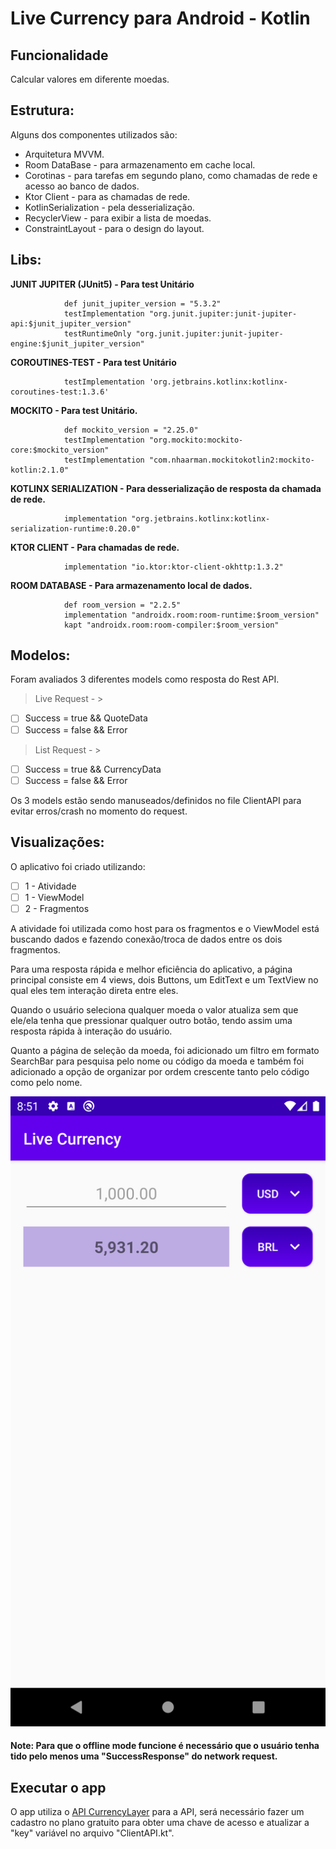 # Live Currency para Android - Kotlin

## Funcionalidade

Calcular valores em diferente moedas.

## Estrutura:
Alguns dos componentes utilizados são:

- Arquitetura MVVM.
- Room DataBase - para armazenamento em cache local.
- Corotinas - para tarefas em segundo plano, como chamadas de rede e acesso ao banco de dados.
- Ktor Client - para as chamadas de rede.
- KotlinSerialization - pela desserialização.
- RecyclerView - para exibir a lista de moedas.
- ConstraintLayout - para o design do layout.

## Libs:

   **JUNIT JUPITER (JUnit5) - Para test Unitário**
   
                def junit_jupiter_version = "5.3.2"
                testImplementation "org.junit.jupiter:junit-jupiter-api:$junit_jupiter_version"
                testRuntimeOnly "org.junit.jupiter:junit-jupiter-engine:$junit_jupiter_version"
            
   **COROUTINES-TEST - Para test Unitário**
   
                testImplementation 'org.jetbrains.kotlinx:kotlinx-coroutines-test:1.3.6'
            
   **MOCKITO - Para test Unitário.**
   
                def mockito_version = "2.25.0"
                testImplementation "org.mockito:mockito-core:$mockito_version"
                testImplementation "com.nhaarman.mockitokotlin2:mockito-kotlin:2.1.0"
            
   **KOTLINX SERIALIZATION - Para desserialização de resposta da chamada de rede.**
   
                implementation "org.jetbrains.kotlinx:kotlinx-serialization-runtime:0.20.0"
            
   **KTOR CLIENT - Para chamadas de rede.**
   
                implementation "io.ktor:ktor-client-okhttp:1.3.2"
            
   **ROOM DATABASE - Para armazenamento local de dados.**
   
                def room_version = "2.2.5"
                implementation "androidx.room:room-runtime:$room_version"
                kapt "androidx.room:room-compiler:$room_version"
            



## Modelos:

Foram avaliados 3 diferentes models como resposta do Rest API.

>Live Request - >
- [ ] Success = true && QuoteData
- [ ] Success = false && Error

>List Request - >
- [ ] Success = true && CurrencyData
- [ ] Success = false && Error

Os 3 models estão sendo manuseados/definidos no file ClientAPI para evitar erros/crash no momento do request.

## Visualizações:

O aplicativo foi criado utilizando:

- [ ] 1 - Atividade
- [ ] 1 - ViewModel
- [ ] 2 - Fragmentos

A atividade foi utilizada como host para os fragmentos e o ViewModel está buscando dados e fazendo conexão/troca de dados entre os dois fragmentos.

Para uma resposta rápida e melhor eficiência do aplicativo, a página principal consiste em 4 views, dois Buttons, um EditText e um TextView no qual eles tem interação direta entre eles.

Quando o usuário seleciona qualquer moeda o valor atualiza sem que ele/ela tenha que pressionar qualquer outro botão, tendo assim uma resposta rápida à interação do usuário.

Quanto a página de seleção da moeda, foi adicionado um filtro em formato SearchBar para pesquisa pelo nome ou código da moeda e também foi adicionado a opção de organizar por ordem crescente tanto pelo código como pelo nome.

![alt text](https://github.com/kiviabrito/LiveCurrency-Android/blob/master/Screenshot_MainActivity.png) 

#### Note: Para que o offline mode funcione é necessário que o usuário tenha tido pelo menos uma "SuccessResponse" do network request.

## Executar o app

O app utiliza o [API CurrencyLayer](https://currencylayer.com/documentation) para a API, será necessário fazer um cadastro no plano gratuito para obter uma chave de acesso e atualizar a "key" variável no arquivo "ClientAPI.kt".
